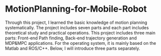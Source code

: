 # MotionPlanning-for-Mobile-Robot

Through this project, I learned the basic knowledge of motion planning systematically. The project includes seven parts and each part includes theoretical study and practical operations. This project includes three main parts: Front-end Path finding, Back-end trajectory generation and MDP&MPC applications. 
For the operating system, it is mainly based on the Matlab and ROS/C++. Below, I will introduce three parts separately.
